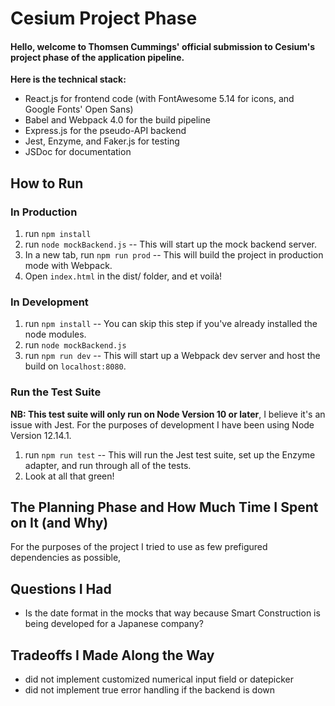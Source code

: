 # Cesium Project Phase

#### Hello, welcome to Thomsen Cummings' official submission to Cesium's project phase of the application pipeline.

**Here is the technical stack:**

- React.js for frontend code (with FontAwesome 5.14 for icons, and Google Fonts' Open Sans)
- Babel and Webpack 4.0 for the build pipeline
- Express.js for the pseudo-API backend
- Jest, Enzyme, and Faker.js for testing
- JSDoc for documentation

## How to Run

### In Production

1. run `npm install`
2. run `node mockBackend.js` -- This will start up the mock backend server.
3. In a new tab, run `npm run prod` -- This will build the project in production mode with Webpack.
4. Open `index.html` in the dist/ folder, and et voilà!

### In Development

1. run `npm install` -- You can skip this step if you've already installed the node modules.
2. run `node mockBackend.js`
3. run `npm run dev` -- This will start up a Webpack dev server and host the build on `localhost:8080`.

### Run the Test Suite

**NB: This test suite will only run on Node Version 10 or later**, I believe it's an issue with Jest. For the purposes of development I have been using Node Version 12.14.1.

1. run `npm run test` -- This will run the Jest test suite, set up the Enzyme adapter, and run through all of the tests.
2. Look at all that green!

## The Planning Phase and How Much Time I Spent on It (and Why)

For the purposes of the project I tried to use as few prefigured dependencies as possible,

## Questions I Had

- Is the date format in the mocks that way because Smart Construction is being developed for a Japanese company?

## Tradeoffs I Made Along the Way

- did not implement customized numerical input field or datepicker
- did not implement true error handling if the backend is down
